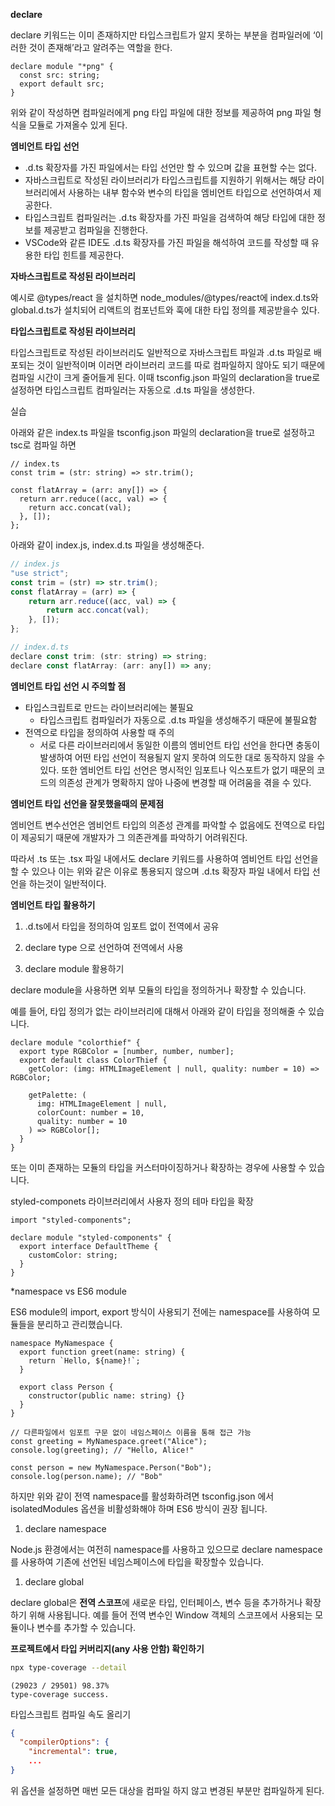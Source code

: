**declare**

declare 키워드는 이미 존재하지만 타입스크립트가 알지 못하는 부분을 컴파일러에 ‘이러한 것이 존재해’라고 알려주는 역할을 한다.

```tsx
declare module "*png" {
  const src: string;
  export default src;
}
```

위와 같이 작성하면 컴파일러에게 png 타입 파일에 대한 정보를 제공하여 png 파일 형식을 모듈로 가져올수 있게 된다.

**엠비언트 타입 선언**

- .d.ts 확장자를 가진 파일에서는 타입 선언만 할 수 있으며 값을 표현할 수는 없다.
- 자바스크립트로 작성된 라이브러리가 타입스크립트를 지원하기 위해서는 해당 라이브러리에서 사용하는 내부 함수와 변수의 타입을 엠비언트 타입으로 선언하여서 제공한다.
- 타입스크립트 컴파일러는 .d.ts 확장자를 가진 파일을 검색하여 해당 타입에 대한 정보를 제공받고 컴파일을 진행한다.
- VSCode와 같른 IDE도 .d.ts 확장자를 가진 파일을 해석하여 코드를 작성할 때 유용한 타입 힌트를 제공한다.

**자바스크립트로 작성된 라이브러리**

예시로 @types/react 을 설치하면 node_modules/@types/react에 index.d.ts와 global.d.ts가 설치되어 리액트의 컴포넌트와 훅에 대한 타입 정의를 제공받을수 있다.

**타입스크립트로 작성된 라이브러리**

타입스크립트로 작성된 라이브러리도 일반적으로 자바스크립트 파일과 .d.ts 파일로 배포되는 것이 일반적이며 이러면 라이브러리 코드를 따로 컴파일하지 않아도 되기 때문에 컴파일 시간이 크게 줄어들게 된다. 이때 tsconfig.json 파일의 declaration을 true로 설정하면 타입스크립트 컴파일러는 자동으로 .d.ts 파일을 생성한다.

실습

아래와 같은 index.ts 파일을 tsconfig.json 파일의 declaration을 true로 설정하고 tsc로 컴파일 하면

```tsx
// index.ts
const trim = (str: string) => str.trim();

const flatArray = (arr: any[]) => {
  return arr.reduce((acc, val) => {
    return acc.concat(val);
  }, []);
};
```

아래와 같이 index.js, index.d.ts 파일을 생성해준다.

```jsx
// index.js
"use strict";
const trim = (str) => str.trim();
const flatArray = (arr) => {
    return arr.reduce((acc, val) => {
        return acc.concat(val);
    }, []);
};

// index.d.ts
declare const trim: (str: string) => string;
declare const flatArray: (arr: any[]) => any;
```

**엠비언트 타입 선언 시 주의할 점**

- 타입스크립트로 만드는 라이브러리에는 불필요
  - 타입스크립트 컴파일러가 자동으로 .d.ts 파일을 생성해주기 때문에 불필요함
- 전역으로 타입을 정의하여 사용할 때 주의
  - 서로 다른 라이브러리에서 동일한 이름의 엠비언트 타입 선언을 한다면 충동이 발생하여 어떤 타입 선언이 적용될지 알지 못하여 의도한 대로 동작하지 않을 수 있다. 또한 엠비언트 타입 선언은 명시적인 임포트나 익스포트가 없기 때문의 코드의 의존성 관계가 명확하지 않아 나중에 변경할 때 어려움을 겪을 수 있다.

**엠비언트 타입 선언을 잘못했을때의 문제점**

엠비언트 변수선언은 엠비언트 타입의 의존성 관계를 파악할 수 없음에도 전역으로 타입이 제공되기 때문에 개발자가 그 의존관계를 파악하기 어려워진다.

따라서 .ts 또는 .tsx 파일 내에서도 declare 키워드를 사용하여 엠비언트 타입 선언을 할 수 있으나 이는 위와 같은 이유로 통용되지 않으며 .d.ts 확장자 파일 내에서 타입 선언을 하는것이 일반적이다.

**엠비언트 타입 활용하기**

1. .d.ts에서 타입을 정의하여 임포트 없이 전역에서 공유
2. declare type 으로 선언하여 전역에서 사용

3. declare module 활용하기

declare module을 사용하면 외부 모듈의 타입을 정의하거나 확장할 수 있습니다.

예를 들어, 타입 정의가 없는 라이브러리에 대해서 아래와 같이 타입을 정의해줄 수 있습니다.

```tsx
declare module "colorthief" {
  export type RGBColor = [number, number, number];
  export default class ColorThief {
    getColor: (img: HTMLImageElement | null, quality: number = 10) => RGBColor;

    getPalette: (
      img: HTMLImageElement | null,
      colorCount: number = 10,
      quality: number = 10
    ) => RGBColor[];
  }
}
```

또는 이미 존재하는 모듈의 타입을 커스터마이징하거나 확장하는 경우에 사용할 수 있습니다.

styled-componets 라이브러리에서 사용자 정의 테마 타입을 확장

```tsx
import "styled-components";

declare module "styled-components" {
  export interface DefaultTheme {
    customColor: string;
  }
}
```

\*namespace vs ES6 module

ES6 module의 import, export 방식이 사용되기 전에는 namespace를 사용하여 모듈들을 분리하고 관리했습니다.

```tsx
namespace MyNamespace {
  export function greet(name: string) {
    return `Hello, ${name}!`;
  }

  export class Person {
    constructor(public name: string) {}
  }
}

// 다른파일에서 임포트 구문 없이 네임스페이스 이름을 통해 접근 가능
const greeting = MyNamespace.greet("Alice");
console.log(greeting); // "Hello, Alice!"

const person = new MyNamespace.Person("Bob");
console.log(person.name); // "Bob"
```

하지만 위와 같이 전역 namespace를 활성화하려면 tsconfig.json 에서 isolatedModules 옵션을 비활성화해야 하며 ES6 방식이 권장 됩니다.

1. declare namespace

Node.js 환경에서는 여전히 namespace를 사용하고 있으므로 declare namespace를 사용하여 기존에 선언된 네임스페이스에 타입을 확장할수 있습니다.

1. declare global

declare global은 **전역 스코프**에 새로운 타입, 인터페이스, 변수 등을 추가하거나 확장하기 위해 사용됩니다. 예를 들어 전역 변수인 Window 객체의 스코프에서 사용되는 모듈이나 변수를 추가할 수 있습니다.

**프로젝트에서 타입 커버리지(any 사용 안함) 확인하기**

```bash
npx type-coverage --detail
```

```tsx
(29023 / 29501) 98.37%
type-coverage success.
```

타입스크립트 컴파일 속도 올리기

```json
{
  "compilerOptions": {
    "incremental": true,
    ...
}
```

위 옵션을 설정하면 매번 모든 대상을 컴파일 하지 않고 변경된 부분만 컴파일하게 된다.
